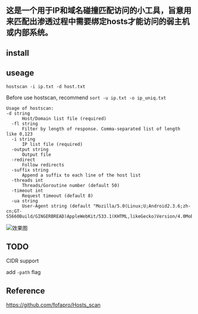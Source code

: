 ## 这是一个用于IP和域名碰撞匹配访问的小工具，旨意用来匹配出渗透过程中需要绑定hosts才能访问的弱主机或内部系统。

## install


## useage

`hostscan -i ip.txt -d host.txt`

Before use hostscan, recommend `sort -u ip.txt -o ip_uniq.txt`

```
Usage of hostscan:
-d string
      Host/Domain list file (required)
  -fl string
      Filter by length of response. Comma-separated list of length like 0,123
  -i string
      IP list file (required)
  -output string
      Output file
  -redirect
      Follow redirects
  -suffix string
      Append a suffix to each line of the host list
  -threads int
      Threads/Goroutine number (default 50)
  -timeout int
      Request timeout (default 8)
  -ua string
      User-Agent string (default "Mozilla/5.0(Linux;U;Android2.3.6;zh-cn;GT-S5660Build/GINGERBREAD)AppleWebKit/533.1(KHTML,likeGecko)Version/4.0MobileSafari/533.1MicroMessenger/4.5.255")
```

![效果图](https://raw.githubusercontent.com/cyal1/host_scan/master/test.jpg)

## TODO

CIDR support

add `-path` flag 


## Reference
https://github.com/fofapro/Hosts_scan


